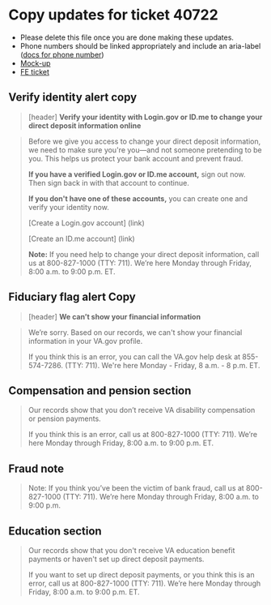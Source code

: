 # Copy updates for ticket 40722

- Please delete this file once you are done making these updates.
- Phone numbers should be linked appropriately and include an aria-label ([docs for phone number](https://design.va.gov/storybook/?path=/docs/components-va-telephone--three-digit-number#aria-described-by))
- [Mock-up](https://www.sketch.com/s/1a920e73-1dcb-47c4-aae8-08656756c131/a/OmJpOLG)
- [FE ticket](https://github.com/department-of-veterans-affairs/va.gov-team/issues/40722)

## Verify identity alert copy

>[header] **Verify your identity with Login.gov or ID.me to change your direct deposit information online**

>Before we give you access to change your direct deposit information, we need to make sure you're you—and not someone pretending to be you. This helps us protect your bank account and prevent fraud.
>
>**If you have a verified Login.gov or ID.me account,** sign out now. Then sign back in with that account to continue.
>
>**If you don't have one of these accounts,** you can create one and verify your identity now.
>
>[Create a Login.gov account] (link)
>
>[Create an ID.me account] (link)
>
>**Note:** If you need help to change your direct deposit information, call us at 800-827-1000 (TTY: 711). We’re here Monday through Friday, 8:00 a.m. to 9:00 p.m. ET.<br/>    

## Fiduciary flag alert Copy

>[header] **We can’t show your financial information**

>We’re sorry. Based on our records, we can't show your financial information in your VA.gov profile.
>
>If you think this is an error, you can call the VA.gov help desk at 855-574-7286. (TTY: 711). We're here Monday - Friday, 8 a.m. - 8 p.m. ET.

## Compensation and pension section

> Our records show that you don’t receive VA disability compensation or pension payments. 
>
>If you think this is an error, call us at 800-827-1000 (TTY: 711). We’re here Monday through Friday, 8:00 a.m. to 9:00 p.m. ET. 

## Fraud note

> Note: If you think you’ve been the victim of bank fraud, call us at 800-827-1000 (TTY: 711). We’re here Monday through Friday, 8:00 a.m. to 9:00 p.m.

## Education section

> Our records show that you don't receive VA education benefit payments or haven't set up direct deposit payments.
>
>If you want to set up direct deposit payments, or you think this is an error, call us at 800-827-1000 (TTY: 711). We’re here Monday through Friday, 8:00 a.m. to 9:00 p.m. ET. 
